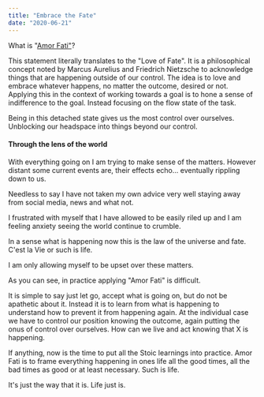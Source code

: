 ```yaml
---
title: "Embrace the Fate"
date: "2020-06-21"
---
```


What is "[Amor Fati"](https://www.youtube.com/watch?v=oBeJfprKSyw)?

This statement literally translates to the "Love of Fate". It is a philosophical concept noted by Marcus Aurelius and Friedrich Nietzsche to acknowledge things that are happening outside of our control. The idea is to love and embrace whatever happens, no matter the outcome, desired or not. Applying this in the context of working towards a goal is to hone a sense of indifference to the goal. Instead focusing on the flow state of the task.

Being in this detached state gives us the most control over ourselves. Unblocking our headspace into things beyond our control.

#### Through the lens of the world

With everything going on I am trying to make sense of the matters. However distant some current events are, their effects echo... eventually rippling down to us.

Needless to say I have not taken my own advice very well staying away from social media, news and what not.

I frustrated with myself that I have allowed to be easily riled up and I am feeling anxiety seeing the world continue to crumble.

In a sense what is happening now this is the law of the universe and fate. C'est la Vie or such is life.

I am only allowing myself to be upset over these matters.

As you can see, in practice applying "Amor Fati" is difficult.

It is simple to say just let go, accept what is going on, but do not be apathetic about it. Instead it is to learn from what is happening to understand how to prevent it from happening again. At the individual case we have to control our position knowing the outcome, again putting the onus of control over ourselves. How can we live and act knowing that X is happening.

If anything, now is the time to put all the Stoic learnings into practice. Amor Fati is to frame everything happening in ones life all the good times, all the bad times as good or at least necessary. Such is life.

It's just the way that it is. Life just is.
